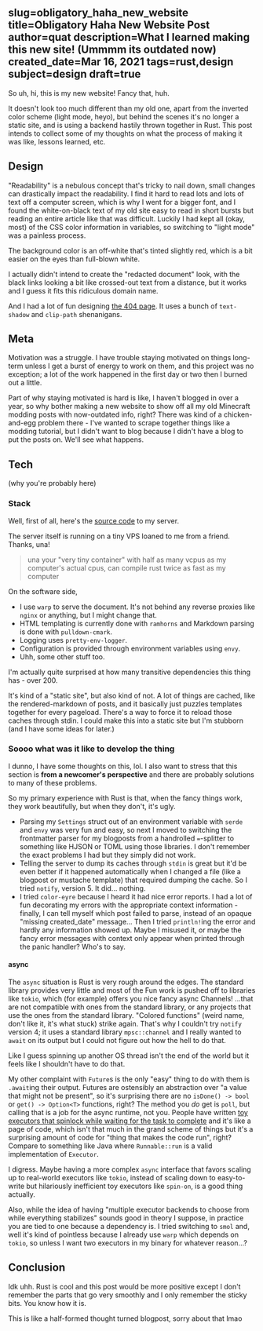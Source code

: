slug=obligatory_haha_new_website
title=Obligatory Haha New Website Post
author=quat
description=What I learned making this new site! (Ummmm its outdated now)
created_date=Mar 16, 2021
tags=rust,design
subject=design
draft=true
---
So uh, hi, this is my new website! Fancy that, huh.

It doesn't look too much different than my old one, apart from the inverted color scheme (light mode, heyo), but behind the scenes it's no longer a static site, and is using a backend hastily thrown together in Rust. This post intends to collect some of my thoughts on what the process of making it was like, lessons learned, etc.

## Design

"Readability" is a nebulous concept that's tricky to nail down, small changes can drastically impact the readability. I find it hard to read lots and lots of text off a computer screen, which is why I went for a bigger font, and I found the white-on-black text of my old site easy to read in short bursts but reading an entire article like that was difficult. Luckily I had kept all (okay, most) of the CSS color information in variables, so switching to "light mode" was a painless process.

The background color is an off-white that's tinted slightly red, which is a bit easier on the eyes than full-blown white.

I actually didn't intend to create the "redacted document" look, with the black links looking a bit like crossed-out text from a distance, but it works and I guess it fits this ridiculous domain name.

And I had a lot of fun designing [the 404 page](/missing). It uses a bunch of `text-shadow` and `clip-path` shenanigans.

## Meta

Motivation was a struggle. I have trouble staying motivated on things long-term unless I get a burst of energy to work on them, and this project was no exception; a lot of the work happened in the first day or two then I burned out a little.

Part of why staying motivated is hard is like, I haven't blogged in over a year, so why bother making a new website to show off all my old Minecraft modding posts with now-outdated info, right? There was kind of a chicken-and-egg problem there - I've wanted to scrape together things like a modding tutorial, but I didn't want to blog because I didn't have a blog to put the posts on. We'll see what happens.

## Tech

(why you're probably here)

### Stack

Well, first of all, here's the [source code](https://github.com/quat1024/quatweb) to my server.

The server itself is running on a tiny VPS loaned to me from a friend. Thanks, una!

> una your "very tiny container" with half as many vcpus as my computer's actual cpus, can compile rust twice as fast as my computer

On the software side,

* I use `warp` to serve the document. It's not behind any reverse proxies like `nginx` or anything, but I might change that.
* HTML templating is currently done with `ramhorns` and Markdown parsing is done with `pulldown-cmark`.
* Logging uses `pretty-env-logger`.
* Configuration is provided through environment variables using `envy`.
* Uhh, some other stuff too.

I'm actually quite surprised at how many transitive dependencies this thing has - over 200.

It's kind of a "static site", but also kind of not. A lot of things are cached, like the rendered-markdown of posts, and it basically just puzzles templates together for every pageload. There's a way to force it to reload those caches through stdin. I could make this into a static site but I'm stubborn (and I have some ideas for later.)

### Soooo what was it like to develop the thing

I dunno, I have some thoughts on this, lol. I also want to stress that this section is **from a newcomer's perspective** and there are probably solutions to many of these problems.

So my primary experience with Rust is that, when the fancy things work, they work beautifully, but when they don't, it's ugly.

* Parsing my `Settings` struct out of an environment variable with `serde` and `envy` was very fun and easy, so next I moved to switching the frontmatter parser for my blogposts from a handrolled `=`-splitter to something like HJSON or TOML using those libraries. I don't remember the exact problems I had but they simply did not work.
* Telling the server to dump its caches through `stdin` is great but it'd be even better if it happened automatically when I changed a file (like a blogpost or mustache template) that required dumping the cache. So I tried `notify`, version 5. It did... nothing.
* I tried `color-eyre` because I heard it had nice error reports. I had a lot of fun decorating my errors with the appropriate context information - finally, I can tell myself which post failed to parse, instead of an opaque "missing created_date" message... Then I tried `println!`ing the error and hardly any information showed up. Maybe I misused it, or maybe the fancy error messages with context only appear when printed through the panic handler? Who's to say.

#### async

The `async` situation is Rust is very rough around the edges. The standard library provides very little and most of the Fun work is pushed off to libraries like `tokio`, which (for example) offers you nice fancy async Channels! ...that are not compatible with ones from the standard library, or any projects that use the ones from the standard library. "Colored functions" (weird name, don't like it, it's what stuck) strike again. That's why I couldn't try `notify` version 4; it uses a standard library `mpsc::channel` and I really wanted to `await` on its output but I could not figure out how the hell to do that.

Like I guess spinning up another OS thread isn't the end of the world but it feels like I shouldn't have to do that.

My other complaint with `Future`s is the only "easy" thing to do with them is `.await`ing their output. Futures are ostensibly an abstraction over "a value that might not be present", so it's surprising there are no `isDone() -> bool` or `get() -> Option<T>` functions, right? The method you *do* get is `poll`, but calling that is a job for the async runtime, not you. People have written [toy executors that spinlock while waiting for the task to complete](https://crates.io/crates/spin_on) and it's like a page of code, which isn't that much in the grand scheme of things but it's a surprising amount of code for "thing that makes the code run", right? Compare to something like Java where `Runnable::run` is a valid implementation of `Executor`.

I digress. Maybe having a more complex `async` interface that favors scaling up to real-world executors like `tokio`, instead of scaling down to easy-to-write but hilariously inefficient toy executors like `spin-on`, is a good thing actually.

Also, while the idea of having "multiple executor backends to choose from while everything stabilizes" sounds good in theory I suppose, in practice you are tied to one because a dependency is. I tried switching to `smol` and, well it's kind of pointless because I already use `warp` which depends on `tokio`, so unless I want two executors in my binary for whatever reason...?

## Conclusion

Idk uhh. Rust is cool and this post would be more positive except I don't remember the parts that go very smoothly and I only remember the sticky bits. You know how it is.

This is like a half-formed thought turned blogpost, sorry about that lmao